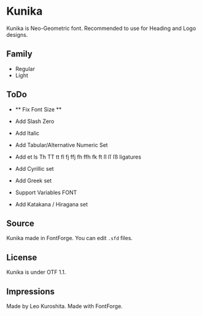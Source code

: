 # Kunika
Kunika is Neo-Geometric font.
Recommended to use for Heading and Logo designs.

## Family
+ Regular
+ Light

## ToDo
+ ** Fix Font Size **
+ Add Slash Zero
+ Add Italic
+ Add Tabular/Alternative Numeric Set
+ Add et ls Th TT tt fl fj ffj fh ffh fk ft ſl ſſ ſß ligatures
+ Add Cyrillic set
+ Add Greek set

+ Support Variables FONT
+ Add Katakana / Hiragana set

## Source
Kunika made in FontForge.
You can edit `.sfd` files.


## License
Kunika is under OTF 1.1.


## Impressions
Made by Leo Kuroshita.
Made with FontForge.
